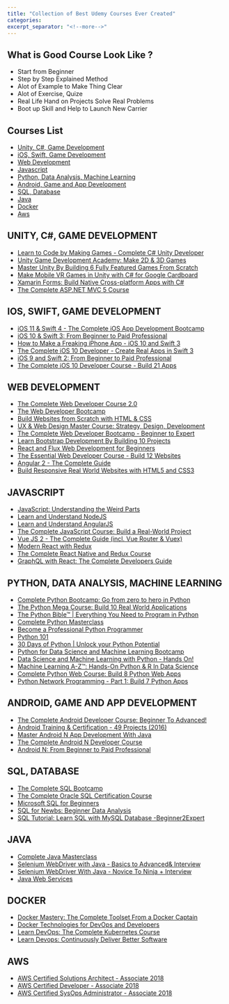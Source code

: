 ```yaml
---
title: "Collection of Best Udemy Courses Ever Created"
categories:
excerpt_separator: "<!--more-->"
---
```


## What is Good Course Look Like ?

* Start from Beginner
* Step by Step Explained Method
* Alot of Example to Make Thing Clear
* Alot of Exercise, Quize
* Real Life Hand on Projects Solve Real Problems
* Boot up Skill and Help to Launch New Carrier


## Courses List

* [Unity, C#, Game Development](#unity-c-game-development)
* [iOS, Swift, Game Development](#ios-swift-game-development)
* [Web Development](#web-development)
* [Javascript](#javascript)
* [Python, Data Analysis, Machine Learning](#python-data-analysis-machine-learning)
* [Android, Game and App Development](#android-game-and-app-development)
* [SQL, Database](#sql-database)
* [Java](#java)
* [Docker](#docker)
* [Aws](#aws)


## UNITY, C#, GAME DEVELOPMENT


* <a href="https://click.linksynergy.com/fs-bin/click?id=mEo*LYazi/o&subid=&offerid=323058.1&type=10&tmpid=14537&RD_PARM1=https%3A%2F%2Fwww.udemy.com%2Funitycourse%3Fpmtag%3DUDEMARCH" target="_blank">Learn to Code by Making Games - Complete C# Unity Developer</a>
* <a href="https://click.linksynergy.com/fs-bin/click?id=mEo*LYazi/o&subid=&offerid=323058.1&type=10&tmpid=14537&RD_PARM1=https%3A%2F%2Fwww.udemy.com%2Fdevslopes-unity3d%3Fpmtag%3DUDEMARCH" target="_blank">Unity Game Development Academy: Make 2D & 3D Games</a>
* <a href="https://click.linksynergy.com/fs-bin/click?id=mEo*LYazi/o&subid=&offerid=323058.1&type=10&tmpid=14537&RD_PARM1=https%3A%2F%2Fwww.udemy.com%2Fmake-mobile-games-like-a-pro-using-unity-game-engine%3Fpmtag%3DUDEMARCH" target="_blank">Master Unity By Building 6 Fully Featured Games From Scratch</a>
* <a href="https://click.linksynergy.com/fs-bin/click?id=mEo*LYazi/o&subid=&offerid=323058.1&type=10&tmpid=14537&RD_PARM1=https%3A%2F%2Fwww.udemy.com%2Fvrcourse%3Fpmtag%3DUDEMARCH" target="_blank">Make Mobile VR Games in Unity with C# for Google Cardboard</a>
* <a href="https://click.linksynergy.com/deeplink?id=mEo*LYazi/o&mid=39197&murl=https%3A%2F%2Fwww.udemy.com%2Fxamarin-forms-course%2F" target="_blank">Xamarin Forms: Build Native Cross-platform Apps with C#</a>
* <a href="https://click.linksynergy.com/deeplink?id=mEo*LYazi/o&mid=39197&murl=https%3A%2F%2Fwww.udemy.com%2Fthe-complete-aspnet-mvc-5-course%2F" target="_blank">The Complete ASP.NET MVC 5 Course</a>



## IOS, SWIFT, GAME DEVELOPMENT

* <a href="https://click.linksynergy.com/deeplink?id=mEo*LYazi/o&mid=39197&murl=https%3A%2F%2Fwww.udemy.com%2Fios-11-app-development-bootcamp%2F" target="_blank">iOS 11 & Swift 4 - The Complete iOS App Development Bootcamp</a>
* <a href="https://click.linksynergy.com/fs-bin/click?id=mEo*LYazi/o&subid=&offerid=323058.1&type=10&tmpid=14537&RD_PARM1=https%3A%2F%2Fwww.udemy.com%2Fdevslopes-ios10%2F%3Fpmtag%3DUDEMARCH" target="_blank">iOS 10 & Swift 3: From Beginner to Paid Professional</a>
* <a href="https://click.linksynergy.com/fs-bin/click?id=mEo*LYazi/o&subid=&offerid=323058.1&type=10&tmpid=14537&RD_PARM1=https%3A%2F%2Fwww.udemy.com%2Fhow-to-make-a-freaking-iphone-app-ios-10-swift-3-xcode-8%2F%3Fpmtag%3DUDEMARCH" target="_blank">How to Make a Freaking iPhone App - iOS 10 and Swift 3</a>
* <a href="https://click.linksynergy.com/fs-bin/click?id=mEo*LYazi/o&subid=&offerid=323058.1&type=10&tmpid=14537&RD_PARM1=https%3A%2F%2Fwww.udemy.com%2Fthe-complete-ios-10-developer-course%2F%3Fpmtag%3DUDEMARCH" target="_blank">The Complete iOS 10 Developer - Create Real Apps in Swift 3</a>
* <a href="https://click.linksynergy.com/fs-bin/click?id=mEo*LYazi/o&subid=&offerid=323058.1&type=10&tmpid=14537&RD_PARM1=https%3A%2F%2Fwww.udemy.com%2Fios9-swift%2F%3Fpmtag%3DUDEMARCH" target="_blank">iOS 9 and Swift 2: From Beginner to Paid Professional</a>
* <a href="https://click.linksynergy.com/fs-bin/click?id=mEo*LYazi/o&subid=&offerid=323058.1&type=10&tmpid=14537&RD_PARM1=https%3A%2F%2Fwww.udemy.com%2Fcomplete-ios-10-developer-course%2F%3Fpmtag%3DUDEMARCH" target="_blank">The Complete iOS 10 Developer Course - Build 21 Apps</a>


## WEB DEVELOPMENT


* <a href="https://click.linksynergy.com/fs-bin/click?id=mEo*LYazi/o&subid=&offerid=323058.1&type=10&tmpid=14537&RD_PARM1=https%3A%2F%2Fwww.udemy.com%2Fthe-complete-web-developer-course-2%2F%3Fpmtag%3DUDEMARCH" target="_blank">The Complete Web Developer Course 2.0</a>
* <a href="https://click.linksynergy.com/fs-bin/click?id=mEo*LYazi/o&subid=&offerid=323058.1&type=10&tmpid=14537&RD_PARM1=https%3A%2F%2Fwww.udemy.com%2Fthe-web-developer-bootcamp%2F%3Fpmtag%3DUDEMARCH" target="_blank">The Web Developer Bootcamp</a>
* <a href="https://click.linksynergy.com/fs-bin/click?id=mEo*LYazi/o&subid=&offerid=323058.1&type=10&tmpid=14537&RD_PARM1=https%3A%2F%2Fwww.udemy.com%2Fbuild-website-scratch%2F%3Fpmtag%3DUDEMARCH" target="_blank">Build Websites from Scratch with HTML & CSS</a>
* <a href="https://click.linksynergy.com/fs-bin/click?id=mEo*LYazi/o&subid=&offerid=323058.1&type=10&tmpid=14537&RD_PARM1=https%3A%2F%2Fwww.udemy.com%2Fux-web-design-master-course-strategy-design-development%2F%3Fpmtag%3DUDEMARCH" target="_blank">UX & Web Design Master Course: Strategy, Design, Development</a>
* <a href="https://click.linksynergy.com/fs-bin/click?id=mEo*LYazi/o&subid=&offerid=323058.1&type=10&tmpid=14537&RD_PARM1=https%3A%2F%2Fwww.udemy.com%2Fjob-ready-web-developer%2F%3Fpmtag%3DUDEMARCH" target="_blank">The Complete Web Developer Bootcamp - Beginner to Expert</a>
* <a href="https://click.linksynergy.com/fs-bin/click?id=mEo*LYazi/o&subid=&offerid=323058.1&type=10&tmpid=14537&RD_PARM1=https%3A%2F%2Fwww.udemy.com%2Flearn-bootstrap-development-by-building-10-projects%2F%3Fpmtag%3DUDEMARCH" target="_blank">Learn Bootstrap Development By Building 10 Projects</a>
* <a href="https://click.linksynergy.com/fs-bin/click?id=mEo*LYazi/o&subid=&offerid=323058.1&type=10&tmpid=14537&RD_PARM1=https%3A%2F%2Fwww.udemy.com%2Freact-flux%2F%3Fpmtag%3DUDEMARCH" target="_blank">React and Flux Web Development for Beginners</a>
* <a href="https://click.linksynergy.com/fs-bin/click?id=mEo*LYazi/o&subid=&offerid=323058.1&type=10&tmpid=14537&RD_PARM1=https%3A%2F%2Fwww.udemy.com%2Fthe-essential-web-developer-course%2F%3Fpmtag%3DUDEMARCH" target="_blank">The Essential Web Developer Course - Build 12 Websites</a>
* <a href="https://click.linksynergy.com/fs-bin/click?id=mEo*LYazi/o&subid=&offerid=323058.1&type=10&tmpid=14537&RD_PARM1=https%3A%2F%2Fwww.udemy.com%2Fthe-complete-guide-to-angular-2%2F%3Fpmtag%3DUDEMARCH" target="_blank">Angular 2 - The Complete Guide</a>
* <a href="https://click.linksynergy.com/fs-bin/click?id=mEo*LYazi/o&subid=&offerid=323058.1&type=10&tmpid=14537&RD_PARM1=https%3A%2F%2Fwww.udemy.com%2Fdesign-and-develop-a-killer-website-with-html5-and-css3%2F%3Fpmtag%3DUDEMARCH" target="_blank">Build Responsive Real World Websites with HTML5 and CSS3</a>


## JAVASCRIPT

* <a href="https://click.linksynergy.com/link?id=mEo*LYazi/o&offerid=323058.364426&type=2&murl=https%3A%2F%2Fwww.udemy.com%2Funderstand-javascript%2F" target="_blank">JavaScript: Understanding the Weird Parts</a>
* <a href="https://click.linksynergy.com/deeplink?id=mEo*LYazi/o&mid=39197&murl=https%3A%2F%2Fwww.udemy.com%2Funderstand-nodejs%2F" target="_blank">Learn and Understand NodeJS</a>
* <a href="https://click.linksynergy.com/deeplink?id=mEo*LYazi/o&mid=39197&murl=https%3A%2F%2Fwww.udemy.com%2Flearn-angularjs%2F" target="_blank">Learn and Understand AngularJS</a>
* <a href="https://click.linksynergy.com/deeplink?id=mEo*LYazi/o&mid=39197&murl=https%3A%2F%2Fwww.udemy.com%2Fthe-complete-javascript-course%2F" target="_blank">The Complete JavaScript Course: Build a Real-World Project</a>
* <a href="https://click.linksynergy.com/deeplink?id=mEo*LYazi/o&mid=39197&murl=https%3A%2F%2Fwww.udemy.com%2Fvuejs-2-the-complete-guide%2F" target="_blank">Vue JS 2 - The Complete Guide (incl. Vue Router & Vuex)</a>
* <a href="https://click.linksynergy.com/deeplink?id=mEo*LYazi/o&mid=39197&murl=https%3A%2F%2Fwww.udemy.com%2Freact-redux%2F" target="_blank">Modern React with Redux</a>
* <a href="https://click.linksynergy.com/deeplink?id=mEo*LYazi/o&mid=39197&murl=https%3A%2F%2Fwww.udemy.com%2Fthe-complete-react-native-and-redux-course%2F" target="_blank">The Complete React Native and Redux Course</a>
* <a href="https://click.linksynergy.com/deeplink?id=mEo*LYazi/o&mid=39197&murl=https%3A%2F%2Fwww.udemy.com%2Fgraphql-with-react-course%2F" target="_blank">GraphQL with React: The Complete Developers Guide</a>



## PYTHON, DATA ANALYSIS, MACHINE LEARNING


* <a href="https://click.linksynergy.com/fs-bin/click?id=mEo*LYazi/o&subid=&offerid=323058.1&type=10&tmpid=14537&RD_PARM1=https%3A%2F%2Fwww.udemy.com%2Fcomplete-python-bootcamp%2F%3Fpmtag%3DUDEMARCH" target="_blank">Complete Python Bootcamp: Go from zero to hero in Python</a>
* <a href="https://click.linksynergy.com/fs-bin/click?id=mEo*LYazi/o&subid=&offerid=323058.1&type=10&tmpid=14537&RD_PARM1=https%3A%2F%2Fwww.udemy.com%2Fthe-python-mega-course%2F%3Fpmtag%3DUDEMARCH" target="_blank">The Python Mega Course: Build 10 Real World Applications</a>
* <a href="https://click.linksynergy.com/fs-bin/click?id=mEo*LYazi/o&subid=&offerid=323058.1&type=10&tmpid=14537&RD_PARM1=https%3A%2F%2Fwww.udemy.com%2Fthe-python-bible%2F%3Fpmtag%3DUDEMARCH" target="_blank">The Python Bible™ | Everything You Need to Program in Python</a>
* <a href="https://click.linksynergy.com/fs-bin/click?id=mEo*LYazi/o&subid=&offerid=323058.1&type=10&tmpid=14537&RD_PARM1=https%3A%2F%2Fwww.udemy.com%2Fpython-the-complete-python-developer-course%2F%3Fpmtag%3DUDEMARCH" target="_blank">Complete Python Masterclass</a>
* <a href="https://click.linksynergy.com/fs-bin/click?id=mEo*LYazi/o&subid=&offerid=323058.1&type=10&tmpid=14537&RD_PARM1=https%3A%2F%2Fwww.udemy.com%2Fbecome-a-professional-python-programmer%2F%3Fpmtag%3DUDEMARCH" target="_blank">Become a Professional Python Programmer</a>
* <a href="https://click.linksynergy.com/fs-bin/click?id=mEo*LYazi/o&subid=&offerid=323058.1&type=10&tmpid=14537&RD_PARM1=https%3A%2F%2Fwww.udemy.com%2Fkypython-101%2F%3Fpmtag%3DUDEMARCH" target="_blank">Python 101</a>
* <a href="https://click.linksynergy.com/fs-bin/click?id=mEo*LYazi/o&subid=&offerid=323058.1&type=10&tmpid=14537&RD_PARM1=https%3A%2F%2Fwww.udemy.com%2F30-days-of-python%2F%3Fpmtag%3DUDEMARCH" target="_blank">30 Days of Python | Unlock your Python Potential</a>
* <a href="https://click.linksynergy.com/fs-bin/click?id=mEo*LYazi/o&subid=&offerid=323058.1&type=10&tmpid=14537&RD_PARM1=https%3A%2F%2Fwww.udemy.com%2Fpython-for-data-science-and-machine-learning-bootcamp%2F%3Fpmtag%3DUDEMARCH" target="_blank">Python for Data Science and Machine Learning Bootcamp</a>
* <a href="https://click.linksynergy.com/fs-bin/click?id=mEo*LYazi/o&subid=&offerid=323058.1&type=10&tmpid=14537&RD_PARM1=https%3A%2F%2Fwww.udemy.com%2Fdata-science-and-machine-learning-with-python-hands-on%2F%3Fpmtag%3DUDEMARCH" target="_blank">Data Science and Machine Learning with Python - Hands On!</a>
* <a href="https://click.linksynergy.com/fs-bin/click?id=mEo*LYazi/o&subid=&offerid=323058.1&type=10&tmpid=14537&RD_PARM1=https%3A%2F%2Fwww.udemy.com%2Fmachinelearning%2F%3Fpmtag%3DUDEMARCH" target="_blank">Machine Learning A-Z™: Hands-On Python & R In Data Science</a>
* <a href="https://click.linksynergy.com/fs-bin/click?id=mEo*LYazi/o&subid=&offerid=323058.1&type=10&tmpid=14537&RD_PARM1=https%3A%2F%2Fwww.udemy.com%2Fthe-complete-python-web-course-learn-by-building-8-apps%2F%3Fpmtag%3DUDEMARCH" target="_blank">Complete Python Web Course: Build 8 Python Web Apps</a>
* <a href="https://click.linksynergy.com/fs-bin/click?id=mEo*LYazi/o&subid=&offerid=323058.1&type=10&tmpid=14537&RD_PARM1=https%3A%2F%2Fwww.udemy.com%2Fpython-programming-for-real-life-networking-use%2F%3Fpmtag%3DUDEMARCH" target="_blank">Python Network Programming - Part 1: Build 7 Python Apps</a>



## ANDROID, GAME AND APP DEVELOPMENT


* <a href="https://click.linksynergy.com/fs-bin/click?id=mEo*LYazi/o&subid=&offerid=323058.1&type=10&tmpid=14537&RD_PARM1=https%3A%2F%2Fwww.udemy.com%2Fandroidcourse%2F%3Fpmtag%3DUDEMARCH" target="_blank">The Complete Android Developer Course: Beginner To Advanced!</a>
* <a href="https://click.linksynergy.com/fs-bin/click?id=mEo*LYazi/o&subid=&offerid=323058.1&type=10&tmpid=14537&RD_PARM1=https%3A%2F%2Fwww.udemy.com%2Fandroid-classroom-training-49-projects-included%2F%3Fpmtag%3DUDEMARCH" target="_blank">Android Training & Certification - 49 Projects (2016)</a>
* <a href="https://click.linksynergy.com/fs-bin/click?id=mEo*LYazi/o&subid=&offerid=323058.1&type=10&tmpid=14537&RD_PARM1=https%3A%2F%2Fwww.udemy.com%2Fmaster-android-7-nougat-java-app-development-step-by-step%2F%3Fpmtag%3DUDEMARCH" target="_blank">Master Android N App Development With Java</a>
* <a href="https://click.linksynergy.com/fs-bin/click?id=mEo*LYazi/o&subid=&offerid=323058.1&type=10&tmpid=14537&RD_PARM1=https%3A%2F%2Fwww.udemy.com%2Fcomplete-android-n-developer-course%2F%3Fpmtag%3DUDEMARCH" target="_blank">The Complete Android N Developer Course</a>
* <a href="https://click.linksynergy.com/fs-bin/click?id=mEo*LYazi/o&subid=&offerid=323058.1&type=10&tmpid=14537&RD_PARM1=https%3A%2F%2Fwww.udemy.com%2Flearn-android%2F%3Fpmtag%3DUDEMARCH" target="_blank">Android N: From Beginner to Paid Professional</a>



## SQL, DATABASE


* <a href="https://click.linksynergy.com/fs-bin/click?id=mEo*LYazi/o&subid=&offerid=323058.1&type=10&tmpid=14537&RD_PARM1=https%3A%2F%2Fwww.udemy.com%2Fthe-complete-sql-bootcamp%2F%3Fpmtag%3DUDEMARCH" target="_blank">The Complete SQL Bootcamp</a>
* <a href="https://click.linksynergy.com/fs-bin/click?id=mEo*LYazi/o&subid=&offerid=323058.1&type=10&tmpid=14537&RD_PARM1=https%3A%2F%2Fwww.udemy.com%2Fthe-complete-oracle-sql-certification-course%2F%3Fpmtag%3DUDEMARCH" target="_blank">The Complete Oracle SQL Certification Course</a>
* <a href="https://click.linksynergy.com/fs-bin/click?id=mEo*LYazi/o&subid=&offerid=323058.1&type=10&tmpid=14537&RD_PARM1=https%3A%2F%2Fwww.udemy.com%2Fmicrosoft-sql-for-beginners%2F%3Fpmtag%3DUDEMARCH" target="_blank">Microsoft SQL for Beginners</a>
* <a href="https://click.linksynergy.com/fs-bin/click?id=mEo*LYazi/o&subid=&offerid=323058.1&type=10&tmpid=14537&RD_PARM1=https%3A%2F%2Fwww.udemy.com%2Fsql-for-newbs%2F%3Fpmtag%3DUDEMARCH" target="_blank">SQL for Newbs: Beginner Data Analysis</a>
* <a href="https://click.linksynergy.com/fs-bin/click?id=mEo*LYazi/o&subid=&offerid=323058.1&type=10&tmpid=14537&RD_PARM1=https%3A%2F%2Fwww.udemy.com%2Fsql-tutorial-learn-sql-with-mysql-database-beginner2expert%2F%3Fpmtag%3DUDEMARCH" target="_blank">SQL Tutorial: Learn SQL with MySQL Database -Beginner2Expert</a>


## JAVA


* <a href="https://click.linksynergy.com/deeplink?id=mEo*LYazi/o&mid=39197&murl=https%3A%2F%2Fwww.udemy.com%2Fjava-the-complete-java-developer-course%2F" target="_blank">Complete Java Masterclass</a>
* <a href="https://click.linksynergy.com/deeplink?id=mEo*LYazi/o&mid=39197&murl=https%3A%2F%2Fwww.udemy.com%2Fselenium-real-time-examplesinterview-questions%2F" target="_blank">Selenium WebDriver with Java - Basics to Advanced& Interview</a>
* <a href="https://click.linksynergy.com/deeplink?id=mEo*LYazi/o&mid=39197&murl=https%3A%2F%2Fwww.udemy.com%2Fselenium-webdriver-with-java-testng-and-log4j%2F" target="_blank">Selenium WebDriver With Java - Novice To Ninja + Interview</a>
* <a href="https://click.linksynergy.com/deeplink?id=mEo*LYazi/o&mid=39197&murl=https%3A%2F%2Fwww.udemy.com%2Fjava-web-services%2F" target="_blank">Java Web Services</a>


## DOCKER


* <a href="https://click.linksynergy.com/deeplink?id=mEo*LYazi/o&mid=39197&murl=https%3A%2F%2Fwww.udemy.com%2Fdocker-mastery%2F" target="_blank">Docker Mastery: The Complete Toolset From a Docker Captain</a>
* <a href="https://click.linksynergy.com/deeplink?id=mEo*LYazi/o&mid=39197&murl=https%3A%2F%2Fwww.udemy.com%2Fdocker-tutorial-for-devops-run-docker-containers%2F" target="_blank">Docker Technologies for DevOps and Developers</a>
* <a href="https://click.linksynergy.com/deeplink?id=mEo*LYazi/o&mid=39197&murl=https%3A%2F%2Fwww.udemy.com%2Flearn-devops-the-complete-kubernetes-course%2F" target="_blank">Learn DevOps: The Complete Kubernetes Course</a>
* <a href="https://click.linksynergy.com/deeplink?id=mEo*LYazi/o&mid=39197&murl=https%3A%2F%2Fwww.udemy.com%2Flearn-devops-continuously-deliver-better-software%2F" target="_blank">Learn Devops: Continuously Deliver Better Software</a>


## AWS


* <a href="https://click.linksynergy.com/deeplink?id=mEo*LYazi/o&mid=39197&murl=https%3A%2F%2Fwww.udemy.com%2Faws-certified-solutions-architect-associate%2F" target="_blank">AWS Certified Solutions Architect - Associate 2018</a>
* <a href="https://click.linksynergy.com/deeplink?id=mEo*LYazi/o&mid=39197&murl=https%3A%2F%2Fwww.udemy.com%2Faws-certified-developer-associate%2F" target="_blank">AWS Certified Developer - Associate 2018</a>
* <a href="https://click.linksynergy.com/deeplink?id=mEo*LYazi/o&mid=39197&murl=https%3A%2F%2Fwww.udemy.com%2Faws-certified-sysops-administrator-associate%2F" target="_blank">AWS Certified SysOps Administrator - Associate 2018</a>

